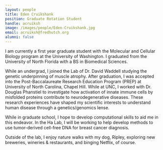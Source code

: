 ```yaml
---
layout: people
title: Eden Cruikshank
position: Graduate Rotation Student
handle: acruiksh
image: /images/people/Eden-Cruikshank.jpg
email: acruiksh@fredhutch.org
alumni: false
---
```


I am currently a first year graduate student with the Molecular and Cellular Biology program at the University of Washington. I graduated from the University of North Florida with a BS in Biomedical Sciences. 

While an undergrad, I joined the Lab of Dr. David Waddell studying the genetic underpinning of muscle atrophy. After graduation, I was accepted into the Post-Baccalaureate Research Education Program (PREP) at University of North Carolina, Chapel Hill. While at UNC, I worked with Dr. Douglas Phanstiel to investigate how activation of innate immune cells by misfolded proteins contribute to neurodegenerative diseases. These research experiences have shaped my scientific interests to understand human disease through a genetics/genomics lense. 

While in graduate school, I hope to develop computational skills to aid me in this endeavor. In the Ha Lab, I will be working to help develop methods to use tumor-derived cell-free DNA for breast cancer diagnosis. 

Outside of the lab, I enjoy nature walks with my dog, Ripley, exploring new breweries, wineries & restaurants, and binging Netflix, of course.   
